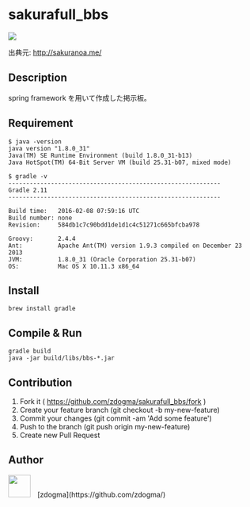 sakurafull_bbs
===

![](http://bright-magazine.com/wp-content/uploads/2015/03/20150307_1.png)

出典元: http://sakuranoa.me/

## Description
spring framework を用いて作成した掲示板。

## Requirement
```
$ java -version
java version "1.8.0_31"
Java(TM) SE Runtime Environment (build 1.8.0_31-b13)
Java HotSpot(TM) 64-Bit Server VM (build 25.31-b07, mixed mode)

$ gradle -v
------------------------------------------------------------
Gradle 2.11
------------------------------------------------------------

Build time:   2016-02-08 07:59:16 UTC
Build number: none
Revision:     584db1c7c90bdd1de1d1c4c51271c665bfcba978

Groovy:       2.4.4
Ant:          Apache Ant(TM) version 1.9.3 compiled on December 23 2013
JVM:          1.8.0_31 (Oracle Corporation 25.31-b07)
OS:           Mac OS X 10.11.3 x86_64
```

## Install
```
brew install gradle
```

## Compile & Run
```
gradle build
java -jar build/libs/bbs-*.jar
```

## Contribution
1. Fork it ( https://github.com/zdogma/sakurafull_bbs/fork )
2. Create your feature branch (git checkout -b my-new-feature)
3. Commit your changes (git commit -am 'Add some feature')
4. Push to the branch (git push origin my-new-feature)
5. Create new Pull Request

## Author
<img src="https://avatars3.githubusercontent.com/u/1973683?v=3&s=460" width="45px;" style="margin-right: 10px;">
[zdogma](https://github.com/zdogma/)
